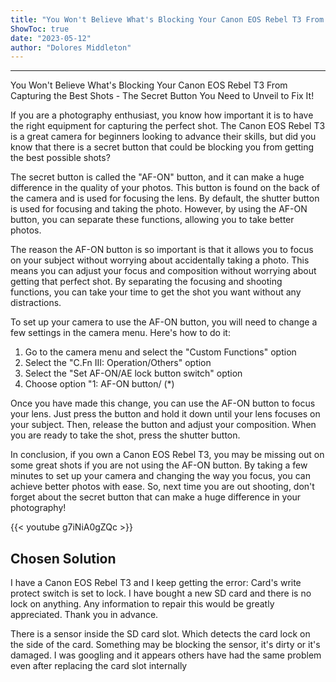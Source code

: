 ```yaml
---
title: "You Won't Believe What's Blocking Your Canon EOS Rebel T3 From Capturing the Best Shots - The Secret Button You Need to Unveil to Fix It!"
ShowToc: true 
date: "2023-05-12"
author: "Dolores Middleton"
---
```

*****
You Won't Believe What's Blocking Your Canon EOS Rebel T3 From Capturing the Best Shots - The Secret Button You Need to Unveil to Fix It!

If you are a photography enthusiast, you know how important it is to have the right equipment for capturing the perfect shot. The Canon EOS Rebel T3 is a great camera for beginners looking to advance their skills, but did you know that there is a secret button that could be blocking you from getting the best possible shots?

The secret button is called the "AF-ON" button, and it can make a huge difference in the quality of your photos. This button is found on the back of the camera and is used for focusing the lens. By default, the shutter button is used for focusing and taking the photo. However, by using the AF-ON button, you can separate these functions, allowing you to take better photos.

The reason the AF-ON button is so important is that it allows you to focus on your subject without worrying about accidentally taking a photo. This means you can adjust your focus and composition without worrying about getting that perfect shot. By separating the focusing and shooting functions, you can take your time to get the shot you want without any distractions.

To set up your camera to use the AF-ON button, you will need to change a few settings in the camera menu. Here's how to do it:

1. Go to the camera menu and select the "Custom Functions" option
2. Select the "C.Fn III: Operation/Others" option
3. Select the "Set AF-ON/AE lock button switch" option
4. Choose option "1: AF-ON button/ (*)

Once you have made this change, you can use the AF-ON button to focus your lens. Just press the button and hold it down until your lens focuses on your subject. Then, release the button and adjust your composition. When you are ready to take the shot, press the shutter button.

In conclusion, if you own a Canon EOS Rebel T3, you may be missing out on some great shots if you are not using the AF-ON button. By taking a few minutes to set up your camera and changing the way you focus, you can achieve better photos with ease. So, next time you are out shooting, don't forget about the secret button that can make a huge difference in your photography!

{{< youtube g7iNiA0gZQc >}} 



## Chosen Solution
 I have a Canon EOS Rebel T3 and I keep getting the error: Card's write protect switch is set to lock. I have bought a new SD card and there is no lock on anything. Any information to repair this would be greatly appreciated. Thank you in advance.

 There is a sensor inside the SD card slot. Which detects the card lock on the side of the card. Something may be blocking the sensor, it's dirty or it's damaged. I was googling and it appears others have had the same problem even after replacing the card slot internally




